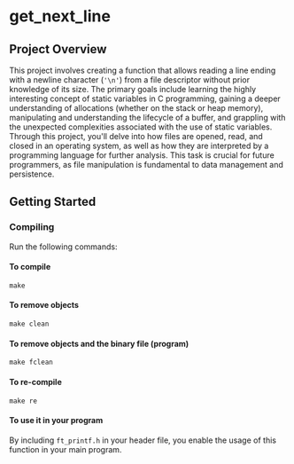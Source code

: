 # get_next_line

## Project Overview
This project involves creating a function that allows reading a line ending with a newline character (`'\n'`) from a file descriptor without prior knowledge of its size. The primary goals include learning the highly interesting concept of static variables in C programming, gaining a deeper understanding of allocations (whether on the stack or heap memory), manipulating and understanding the lifecycle of a buffer, and grappling with the unexpected complexities associated with the use of static variables. Through this project, you'll delve into how files are opened, read, and closed in an operating system, as well as how they are interpreted by a programming language for further analysis. This task is crucial for future programmers, as file manipulation is fundamental to data management and persistence.

## Getting Started

### Compiling
Run the following commands:

#### To compile
```
make
```
#### To remove objects
```
make clean
```
#### To remove objects and the binary file (program)
```
make fclean
```
#### To re-compile
```
make re
```
#### To use it in your program
By including `ft_printf.h` in your header file, you enable the usage of this function in your main program.
